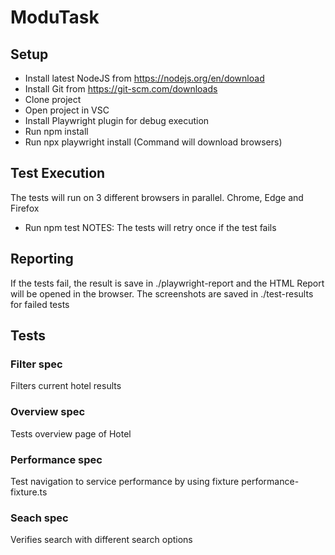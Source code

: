 # ModuTask

## Setup
- Install latest NodeJS from https://nodejs.org/en/download
- Install Git from https://git-scm.com/downloads
- Clone project 
- Open project in VSC
- Install Playwright plugin for debug execution
- Run npm install
- Run npx playwright install (Command will download browsers)


## Test Execution
The tests will run on 3 different browsers in parallel. Chrome, Edge and Firefox
- Run npm test
NOTES: The tests will retry once if the test fails

## Reporting
If the tests fail, the result is save in ./playwright-report and the HTML Report will be opened in the browser.
The screenshots are saved in ./test-results for failed tests

## Tests
### Filter spec
Filters current hotel results
### Overview spec
Tests overview page of Hotel
### Performance spec
Test navigation to service performance by using fixture performance-fixture.ts
### Seach spec
Verifies search with different search options